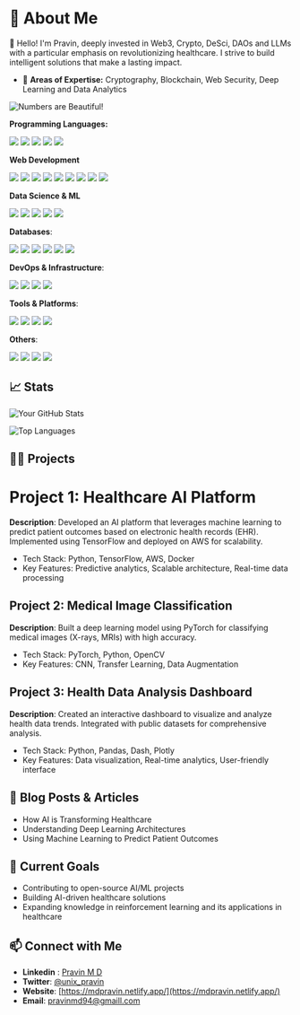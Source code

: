 # 🌟 About Me
👋 Hello! I'm Pravin, deeply invested in Web3, Crypto, DeSci, DAOs and LLMs with a particular emphasis on revolutionizing healthcare. I strive to build intelligent solutions that make a lasting impact.

<ul>
<li>🧠 <strong>Areas of Expertise:</strong> Cryptography, Blockchain, Web Security, Deep Learning and Data Analytics</li>
</ul>

![Numbers are Beautiful!](https://i.gifer.com/3HeZ.gif)

**Programming Languages:** 
<p float="left">
<img src="https://img.shields.io/badge/Solidity-%23363636.svg?style=for-the-badge&logo=solidity&logoColor=white" />               
<img src="https://img.shields.io/badge/typescript-%23007ACC.svg?style=for-the-badge&logo=typescript&logoColor=white" />
<img src="https://img.shields.io/badge/node.js-6DA55F?style=for-the-badge&logo=node.js&logoColor=white" />
<img src="https://img.shields.io/badge/go-%2300ADD8.svg?style=for-the-badge&logo=go&logoColor=white" />  
<img src="https://img.shields.io/badge/python-3670A0?style=for-the-badge&logo=python&logoColor=ffdd54" />           
</p>


**Web Development** 
<p float="left"> 
<img src="https://img.shields.io/badge/d3%20js-F9A03C?style=for-the-badge&logo=d3.js&logoColor=white" />  
<img src="https://img.shields.io/badge/React-20232A?style=for-the-badge&logo=react&logoColor=61DAFB"/>
<img src="https://img.shields.io/badge/Vue%20js-35495E?style=for-the-badge&logo=vuedotjs&logoColor=4FC08D" />
<img src="https://img.shields.io/badge/Flask-000000?style=for-the-badge&logo=flask&logoColor=white"  />
<img src="https://img.shields.io/badge/Django-092E20?style=for-the-badge&logo=django&logoColor=green" />
<img src="https://img.shields.io/badge/Express%20js-000000?style=for-the-badge&logo=express&logoColor=white" />
<img src="https://img.shields.io/badge/bun-282a36?style=for-the-badge&logo=bun&logoColor=fbf0df" />  
<img src="https://img.shields.io/badge/PHP-777BB4?style=for-the-badge&logo=php&logoColor=white"/>  
<img src="https://img.shields.io/badge/Xampp-F37623?style=for-the-badge&logo=xampp&logoColor=white" />
</p>


**Data Science & ML**
<p float="left">
<img src="https://img.shields.io/badge/scikit--learn-%23F7931E.svg?style=for-the-badge&logo=scikit-learn&logoColor=white" />
<img src="https://img.shields.io/badge/pandas-%23150458.svg?style=for-the-badge&logo=pandas&logoColor=white" />
<img src="https://img.shields.io/badge/numpy-%23013243.svg?style=for-the-badge&logo=numpy&logoColor=white" />
<img src="https://img.shields.io/badge/PyTorch-EE4C2C?style=for-the-badge&logo=pytorch&logoColor=white" />
<img src="https://img.shields.io/badge/TensorFlow-FF6F00?style=for-the-badge&logo=tensorflow&logoColor=white" />  
</p>
           
**Databases**:
<p float="left">
<img src="https://img.shields.io/badge/firebase-ffca28?style=for-the-badge&logo=firebase&logoColor=black" />  
<img src="https://img.shields.io/badge/Supabase-3ECF8E?style=for-the-badge&logo=supabase&logoColor=white" /> 
<img src="https://img.shields.io/badge/PostgreSQL-316192?style=for-the-badge&logo=postgresql&logoColor=white" />
<img src="https://img.shields.io/badge/mysql-4479A1.svg?style=for-the-badge&logo=mysql&logoColor=white" />
<img src="https://img.shields.io/badge/sqlite-%2307405e.svg?style=for-the-badge&logo=sqlite&logoColor=white" />  
<img src="https://img.shields.io/badge/MongoDB-%234ea94b.svg?style=for-the-badge&logo=mongodb&logoColor=white" />  
</p>

**DevOps & Infrastructure**:           
<p float="left">
<img src="https://img.shields.io/badge/Docker-2CA5E0?style=for-the-badge&logo=docker&logoColor=white" />
<img src="https://img.shields.io/badge/kubernetes-326ce5.svg?&style=for-the-badge&logo=kubernetes&logoColor=white" />
<img src="https://img.shields.io/badge/nginx-%23009639.svg?style=for-the-badge&logo=nginx&logoColor=white" />
<img src="https://img.shields.io/badge/Ubuntu-E95420?style=for-the-badge&logo=ubuntu&logoColor=white" />
</p>


**Tools & Platforms**:
<p float="left">
<img src="https://img.shields.io/badge/git-%23F05033.svg?style=for-the-badge&logo=git&logoColor=white" />
<img src="https://img.shields.io/badge/github-%23121011.svg?style=for-the-badge&logo=github&logoColor=white" />
<img src="https://img.shields.io/badge/vercel-%23000000.svg?style=for-the-badge&logo=vercel&logoColor=white" /> 
<img src="https://img.shields.io/badge/netlify-%23000000.svg?style=for-the-badge&logo=netlify&logoColor=#00C7B7" />
</p>

**Others**:
<p float="left">
<img src="https://img.shields.io/badge/Socket.io-black?style=for-the-badge&logo=socket.io&badgeColor=010101" />
<img src="https://img.shields.io/badge/JWT-black?style=for-the-badge&logo=JSON%20web%20tokens" />          
<img src="https://img.shields.io/badge/FastAPI-005571?style=for-the-badge&logo=fastapi" />
<img src="https://img.shields.io/badge/Postman-FF6C37?style=for-the-badge&logo=postman&logoColor=white" />
</p>


## 📈 Stats 

![Your GitHub Stats](https://github-readme-stats.vercel.app/api?username=pravintargaryen&show_icons=true&theme=radical)

![Top Languages](https://github-readme-stats.vercel.app/api/top-langs/?username=pravintargaryen&layout=compact&theme=radical)



## 🧑‍💻 Projects
# Project 1: Healthcare AI Platform
**Description**: Developed an AI platform that leverages machine learning to predict patient outcomes based on electronic health records (EHR). Implemented using TensorFlow and deployed on AWS for scalability.
<ul>
<li>Tech Stack: Python, TensorFlow, AWS, Docker</li>
<li>Key Features: Predictive analytics, Scalable architecture, Real-time data processing</li>
</ul>

## Project 2: Medical Image Classification
**Description**: Built a deep learning model using PyTorch for classifying medical images (X-rays, MRIs) with high accuracy.
<ul>
<li>Tech Stack: PyTorch, Python, OpenCV</li>
<li>Key Features: CNN, Transfer Learning, Data Augmentation</li>
</ul>

## Project 3: Health Data Analysis Dashboard
**Description**: Created an interactive dashboard to visualize and analyze health data trends. Integrated with public datasets for comprehensive analysis.
<ul>
<li>Tech Stack: Python, Pandas, Dash, Plotly</li>
<li>Key Features: Data visualization, Real-time analytics, User-friendly interface</li>
</ul>

## 📝 Blog Posts & Articles
<ul>
<li>How AI is Transforming Healthcare</li>
<li>Understanding Deep Learning Architectures</li>           
<li>Using Machine Learning to Predict Patient Outcomes</li>
</ul>

## 🎯 Current Goals
<ul>
<li>Contributing to open-source AI/ML projects</li>
<li>Building AI-driven healthcare solutions</li>           
<li>Expanding knowledge in reinforcement learning and its applications in healthcare</li>
</ul>


## 📫 Connect with Me
- **Linkedin** : [Pravin M D](https://www.linkedin.com/in/pravinmd)
- **Twitter**: [@unix_pravin](https://twitter.com/unix_pravin)
- **Website**: [https://mdpravin.netlify.app/](https://mdpravin.netlify.app/)
- **Email**: [pravinmd94@gmaill.com](mailto:pravinmd94@example.com)










          
          
          
          
                    
          
          
          
          
          
          
          
                    
          
          
                    
          

          
          

<!---
pravintargaryen/pravintargaryen is a ✨ special ✨ repository because its `README.md` (this file) appears on your GitHub profile.
You can click the Preview link to take a look at your changes.
--->
